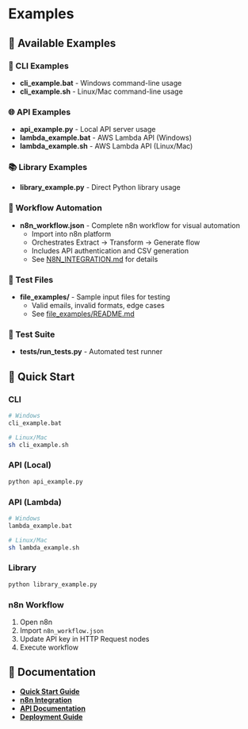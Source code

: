 # Examples

## 📁 Available Examples

### 🔧 CLI Examples
- **cli_example.bat** - Windows command-line usage
- **cli_example.sh** - Linux/Mac command-line usage

### 🌐 API Examples
- **api_example.py** - Local API server usage
- **lambda_example.bat** - AWS Lambda API (Windows)
- **lambda_example.sh** - AWS Lambda API (Linux/Mac)

### 📚 Library Examples
- **library_example.py** - Direct Python library usage

### 🔄 Workflow Automation
- **n8n_workflow.json** - Complete n8n workflow for visual automation
  - Import into n8n platform
  - Orchestrates Extract → Transform → Generate flow
  - Includes API authentication and CSV generation
  - See [N8N_INTEGRATION.md](../docs/N8N_INTEGRATION.md) for details

### 📂 Test Files
- **file_examples/** - Sample input files for testing
  - Valid emails, invalid formats, edge cases
  - See [file_examples/README.md](file_examples/README.md)

### 🧪 Test Suite
- **tests/run_tests.py** - Automated test runner

## 🚀 Quick Start

### CLI
```bash
# Windows
cli_example.bat

# Linux/Mac
sh cli_example.sh
```

### API (Local)
```bash
python api_example.py
```

### API (Lambda)
```bash
# Windows
lambda_example.bat

# Linux/Mac
sh lambda_example.sh
```

### Library
```bash
python library_example.py
```

### n8n Workflow
1. Open n8n
2. Import `n8n_workflow.json`
3. Update API key in HTTP Request nodes
4. Execute workflow

## 📖 Documentation

- **[Quick Start Guide](../docs/QUICK_START.md)**
- **[n8n Integration](../docs/N8N_INTEGRATION.md)**
- **[API Documentation](../docs/API_LAMBDA.md)**
- **[Deployment Guide](../docs/DEPLOYMENT_GUIDE.md)**
